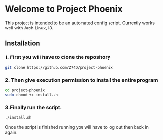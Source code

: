  

# Welcome to Project Phoenix

This project is intended to be an automated config script. Currently works well with Arch Linux, i3.

## Installation

### 1. First you will have to clone the repository

```bash
git clone https://github.com/Z74D/project-phoenix
```

### 2. Then give execution permission to install the entire program
```bash
cd project-phoenix
sudo chmod +x install.sh
```
### 3.Finally run the script.
```bash
./install.sh
```

Once the script is finished running you will have to log out then back in again.

